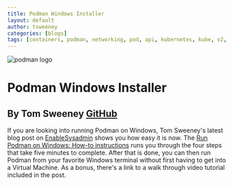 ```yaml
---
title: Podman Windows Installer
layout: default
author: tsweeney
categories: [blogs]
tags: [containers, podman, networking, pod, api, kubernetes, kube, v2, hpc, windows, mac]
---
```


![podman logo](../static/vectors/raw/podman.svg)

# Podman Windows Installer

## By Tom Sweeney [GitHub](https://github.com/TomSweeneyRedhat)

If you are looking into running Podman on Windows, Tom Sweeney's latest blog post on
[EnableSysadmin](https://www.redhat.com/sysadmin/) shows you how easy it is now. The
[Run Podman on Windows: How-to instructions](https://www.redhat.com/sysadmin/run-podman-windows)
runs you through the four steps that take five minutes to complete. After that is done,
you can then run Podman from your favorite Windows terminal without first having to get into
a Virtual Machine. As a bonus, there's a link to a walk through video tutorial included
in the post.
